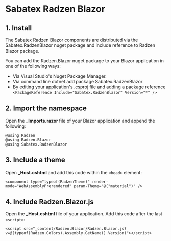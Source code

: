 # Sabatex Radzen Blazor

## 1. Install

The Sabatex Radzen Blazor components are distributed via the Sabatex.RadzenBlazor nuget package and include reference to Radzen Blazor package.

You can add the Radzen.Blazor nuget package to your Blazor application in one of the following ways:

- Via Visual Studio's Nuget Package Manager.
- Via command line dotnet add package Sabatex.RadzenBlazor
- By editing your application's .csproj file and adding a package reference ``` <PackageReference Include="Sabatex.RadzenBlazor" Version="*" /> ```

## 2. Import the namespace

Open the <b>_Imports.razor </b> file of your Blazor application and append the following:

```
@using Radzen
@using Radzen.Blazor
@using Sabatex.RadzenBlazor
```

## 3. Include a theme

Open <b> _Host.cshtml </b> and add this code within the ``` <head> ``` element:
```
<component type="typeof(RadzenTheme)" render-mode="WebAssemblyPrerendered" param-Theme="@("material")" />
```

## 4. Include Radzen.Blazor.js

Open the <b> _Host.cshtml </b> file of your application. Add this code after the last ```<script>```:

```
<script src="_content/Radzen.Blazor/Radzen.Blazor.js?v=@(typeof(Radzen.Colors).Assembly.GetName().Version)"></script>
```

